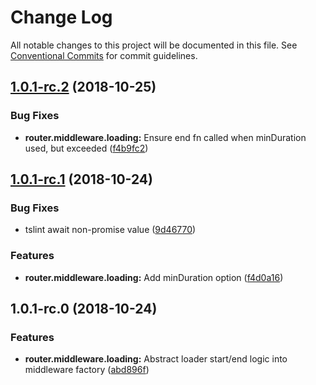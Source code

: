 # Change Log

All notable changes to this project will be documented in this file.
See [Conventional Commits](https://conventionalcommits.org) for commit guidelines.

## [1.0.1-rc.2](https://github.com/Profiscience/knockout-contrib/compare/@profiscience/knockout-contrib-router-middleware-loading@1.0.1-rc.1...@profiscience/knockout-contrib-router-middleware-loading@1.0.1-rc.2) (2018-10-25)

### Bug Fixes

- **router.middleware.loading:** Ensure end fn called when minDuration used, but exceeded ([f4b9fc2](https://github.com/Profiscience/knockout-contrib/commit/f4b9fc2))

## [1.0.1-rc.1](https://github.com/Profiscience/knockout-contrib/compare/@profiscience/knockout-contrib-router-middleware-loading@1.0.1-rc.0...@profiscience/knockout-contrib-router-middleware-loading@1.0.1-rc.1) (2018-10-24)

### Bug Fixes

- tslint await non-promise value ([9d46770](https://github.com/Profiscience/knockout-contrib/commit/9d46770))

### Features

- **router.middleware.loading:** Add minDuration option ([f4d0a16](https://github.com/Profiscience/knockout-contrib/commit/f4d0a16))

## 1.0.1-rc.0 (2018-10-24)

### Features

- **router.middleware.loading:** Abstract loader start/end logic into middleware factory ([abd896f](https://github.com/Profiscience/knockout-contrib/commit/abd896f))
